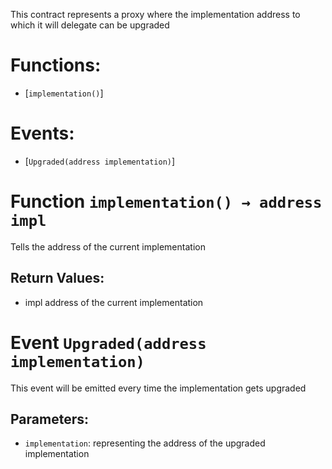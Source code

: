 This contract represents a proxy where the implementation address to which it will delegate can be upgraded

# Functions:

- [`implementation()`]

# Events:

- [`Upgraded(address implementation)`]

# Function `implementation() → address impl`

Tells the address of the current implementation

## Return Values:

- impl address of the current implementation

# Event `Upgraded(address implementation)`

This event will be emitted every time the implementation gets upgraded

## Parameters:

- `implementation`: representing the address of the upgraded implementation
